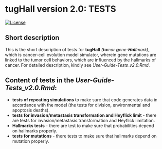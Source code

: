 tugHall version 2.0: TESTS
====================

[![License](https://img.shields.io/badge/License-GPLv3-orange.svg)](https://github.com/nagornovys/Cancer_cell_evolution/blob/master/LICENSE)


Short description
---
This is the short description of tests for **tugHall** _(**tu**mor **g**ene-**Hall**mark)_, which is cancer-cell evolution model simulator, wherein gene mutations are linked to the tumor cell behaviors, which are influenced by the hallmarks of cancer.
For detailed description, kindly see _User-Guide-Tests_v2.0.Rmd_.


Content of tests in the _User-Guide-Tests_v2.0.Rmd_:
---

* **tests of repeating simulations** to make sure that code generates data in accordance with the model (the tests for division, environmental and apoptosis deaths). 
* **tests for invasion/metastasis transformation and Heyflick limit** - there are tests for invasion/metastasis transformation and Heyflick limitation.
* **Hallmarks tests** - there are test to make sure that probabilities depend on hallmarks properly.
* **tests for mutations** - there tests to make sure that hallmarks depend on mutation properly.

